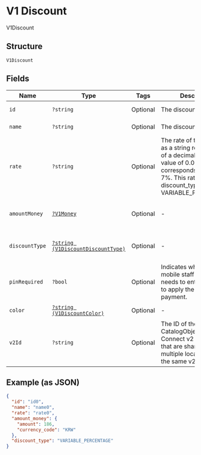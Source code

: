 
# V1 Discount

V1Discount

## Structure

`V1Discount`

## Fields

| Name | Type | Tags | Description | Getter | Setter |
|  --- | --- | --- | --- | --- | --- |
| `id` | `?string` | Optional | The discount's unique ID. | getId(): ?string | setId(?string id): void |
| `name` | `?string` | Optional | The discount's name. | getName(): ?string | setName(?string name): void |
| `rate` | `?string` | Optional | The rate of the discount, as a string representation of a decimal number. A value of 0.07 corresponds to a rate of 7%. This rate is 0 if discount_type is VARIABLE_PERCENTAGE. | getRate(): ?string | setRate(?string rate): void |
| `amountMoney` | [`?V1Money`](/doc/models/v1-money.md) | Optional | - | getAmountMoney(): ?V1Money | setAmountMoney(?V1Money amountMoney): void |
| `discountType` | [`?string (V1DiscountDiscountType)`](/doc/models/v1-discount-discount-type.md) | Optional | - | getDiscountType(): ?string | setDiscountType(?string discountType): void |
| `pinRequired` | `?bool` | Optional | Indicates whether a mobile staff member needs to enter their PIN to apply the discount to a payment. | getPinRequired(): ?bool | setPinRequired(?bool pinRequired): void |
| `color` | [`?string (V1DiscountColor)`](/doc/models/v1-discount-color.md) | Optional | - | getColor(): ?string | setColor(?string color): void |
| `v2Id` | `?string` | Optional | The ID of the CatalogObject in the Connect v2 API. Objects that are shared across multiple locations share the same v2 ID. | getV2Id(): ?string | setV2Id(?string v2Id): void |

## Example (as JSON)

```json
{
  "id": "id0",
  "name": "name0",
  "rate": "rate0",
  "amount_money": {
    "amount": 186,
    "currency_code": "KRW"
  },
  "discount_type": "VARIABLE_PERCENTAGE"
}
```

